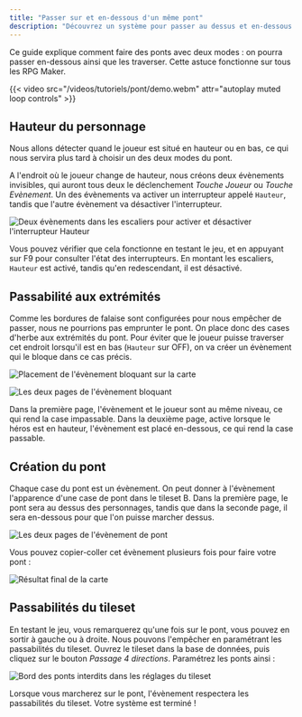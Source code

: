 ```yaml
---
title: "Passer sur et en-dessous d'un même pont"
description: "Découvrez un système pour passer au dessus et en-dessous d'un même pont, avec des évènements simples et pour toutes les versions de RPG Maker."
---
```


Ce guide explique comment faire des ponts avec deux modes : on pourra passer en-dessous ainsi que les traverser. Cette astuce fonctionne sur tous les RPG Maker.

{{< video src="/videos/tutoriels/pont/demo.webm" attr="autoplay muted loop controls" >}}

## Hauteur du personnage

Nous allons détecter quand le joueur est situé en hauteur ou en bas, ce qui nous servira plus tard à choisir un des deux modes du pont.

A l'endroit où le joueur change de hauteur, nous créons deux évènements invisibles, qui auront tous deux le déclenchement *Touche Joueur* ou *Touche Evènement*. Un des évènements va activer un interrupteur appelé `Hauteur`, tandis que l'autre évènement va désactiver l'interrupteur.

![Deux évènements dans les escaliers pour activer et désactiver l'interrupteur Hauteur](/images/tutoriels/pont/hauteur.png)

Vous pouvez vérifier que cela fonctionne en testant le jeu, et en appuyant sur F9 pour consulter l'état des interrupteurs. En montant les escaliers, `Hauteur` est activé, tandis qu'en redescendant, il est désactivé.

## Passabilité aux extrémités

Comme les bordures de falaise sont configurées pour nous empêcher de passer, nous ne pourrions pas emprunter le pont. On place donc des cases d'herbe aux extrémités du pont. Pour éviter que le joueur puisse traverser cet endroit lorsqu'il est en bas (`Hauteur` sur OFF), on va créer un évènement qui le bloque dans ce cas précis.

![Placement de l'évènement bloquant sur la carte](/images/tutoriels/pont/blockemplacement.png)

![Les deux pages de l'évènement bloquant](/images/tutoriels/pont/block.png)

Dans la première page, l'évènement et le joueur sont au même niveau, ce qui rend la case impassable. Dans la deuxième page, active lorsque le héros est en hauteur, l'évènement est placé en-dessous, ce qui rend la case passable.

## Création du pont

Chaque case du pont est un évènement. On peut donner à l'évènement l'apparence d'une case de pont dans le tileset B. Dans la première page, le pont sera au dessus des personnages, tandis que dans la seconde page, il sera en-dessous pour que l'on puisse marcher dessus.

![Les deux pages de l'évènement de pont](/images/tutoriels/pont/pont.png)

Vous pouvez copier-coller cet évènement plusieurs fois pour faire votre pont :

![Résultat final de la carte](/images/tutoriels/pont/resultat.png)

## Passabilités du tileset

En testant le jeu, vous remarquerez qu'une fois sur le pont, vous pouvez en sortir à gauche ou à droite. Nous pouvons l'empêcher en paramétrant les passabilités du tileset. Ouvrez le tileset dans la base de données, puis cliquez sur le bouton *Passage 4 directions*. Paramétrez les ponts ainsi :

![Bord des ponts interdits dans les réglages du tileset](/images/tutoriels/pont/passabilite.png)

Lorsque vous marcherez sur le pont, l'évènement respectera les passabilités du tileset. Votre système est terminé !
